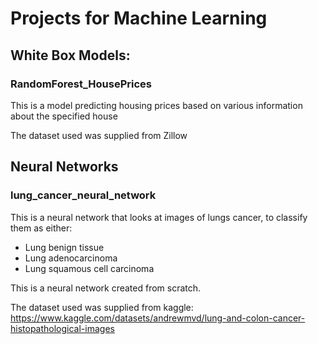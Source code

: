 # Projects for Machine Learning 


## White Box Models: 


### RandomForest_HousePrices

This is a model predicting housing prices based on various information about the specified house

The dataset used was supplied from Zillow

## Neural Networks

### lung_cancer_neural_network

This is a neural network that looks at images of lungs cancer, to classify them as either: 
- Lung benign tissue
- Lung adenocarcinoma
- Lung squamous cell carcinoma

This is a neural network created from scratch.

The dataset used was supplied from kaggle: 
https://www.kaggle.com/datasets/andrewmvd/lung-and-colon-cancer-histopathological-images

